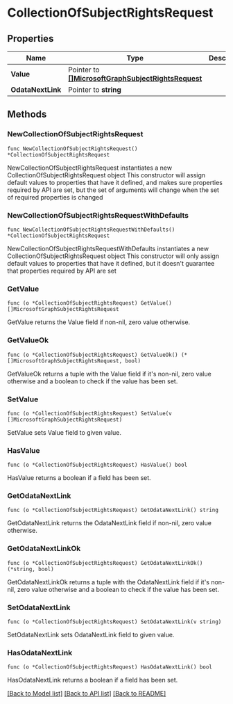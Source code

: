 # CollectionOfSubjectRightsRequest

## Properties

Name | Type | Description | Notes
------------ | ------------- | ------------- | -------------
**Value** | Pointer to [**[]MicrosoftGraphSubjectRightsRequest**](MicrosoftGraphSubjectRightsRequest.md) |  | [optional] 
**OdataNextLink** | Pointer to **string** |  | [optional] 

## Methods

### NewCollectionOfSubjectRightsRequest

`func NewCollectionOfSubjectRightsRequest() *CollectionOfSubjectRightsRequest`

NewCollectionOfSubjectRightsRequest instantiates a new CollectionOfSubjectRightsRequest object
This constructor will assign default values to properties that have it defined,
and makes sure properties required by API are set, but the set of arguments
will change when the set of required properties is changed

### NewCollectionOfSubjectRightsRequestWithDefaults

`func NewCollectionOfSubjectRightsRequestWithDefaults() *CollectionOfSubjectRightsRequest`

NewCollectionOfSubjectRightsRequestWithDefaults instantiates a new CollectionOfSubjectRightsRequest object
This constructor will only assign default values to properties that have it defined,
but it doesn't guarantee that properties required by API are set

### GetValue

`func (o *CollectionOfSubjectRightsRequest) GetValue() []MicrosoftGraphSubjectRightsRequest`

GetValue returns the Value field if non-nil, zero value otherwise.

### GetValueOk

`func (o *CollectionOfSubjectRightsRequest) GetValueOk() (*[]MicrosoftGraphSubjectRightsRequest, bool)`

GetValueOk returns a tuple with the Value field if it's non-nil, zero value otherwise
and a boolean to check if the value has been set.

### SetValue

`func (o *CollectionOfSubjectRightsRequest) SetValue(v []MicrosoftGraphSubjectRightsRequest)`

SetValue sets Value field to given value.

### HasValue

`func (o *CollectionOfSubjectRightsRequest) HasValue() bool`

HasValue returns a boolean if a field has been set.

### GetOdataNextLink

`func (o *CollectionOfSubjectRightsRequest) GetOdataNextLink() string`

GetOdataNextLink returns the OdataNextLink field if non-nil, zero value otherwise.

### GetOdataNextLinkOk

`func (o *CollectionOfSubjectRightsRequest) GetOdataNextLinkOk() (*string, bool)`

GetOdataNextLinkOk returns a tuple with the OdataNextLink field if it's non-nil, zero value otherwise
and a boolean to check if the value has been set.

### SetOdataNextLink

`func (o *CollectionOfSubjectRightsRequest) SetOdataNextLink(v string)`

SetOdataNextLink sets OdataNextLink field to given value.

### HasOdataNextLink

`func (o *CollectionOfSubjectRightsRequest) HasOdataNextLink() bool`

HasOdataNextLink returns a boolean if a field has been set.


[[Back to Model list]](../README.md#documentation-for-models) [[Back to API list]](../README.md#documentation-for-api-endpoints) [[Back to README]](../README.md)


